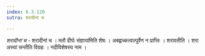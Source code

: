 ```yaml
---
index: 6.3.120
sutra: शरादीनां च

---
```

_शरादीनां च_ - शरादीनां च । मतौ दीर्घः संज्ञाया॑मिति शेषः । अबह्वच्कत्वात्पूर्वेण न प्राप्तिः । शरावतीति । शरा अस्यां सन्तीति विग्रहः । नदीविशेषस्य नाम ।